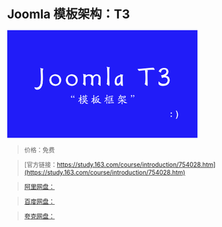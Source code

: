 # Joomla 模板架构：T3

![img](../../../assets/study163/free/FE00B21902F404B025A54B7ACDF34BFD.png)

> 价格：免费

> [官方链接：https://study.163.com/course/introduction/754028.htm](https://study.163.com/course/introduction/754028.htm)

> [阿里网盘：]()

> [百度网盘：]()

> [夸克网盘：]()
